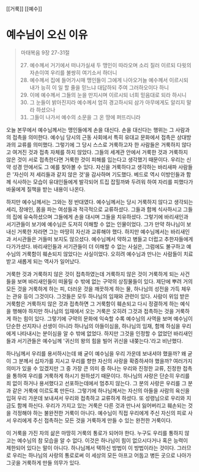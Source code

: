 [[거룩]] [[예수]]
# 예수님이 오신 이유

> 마태복음 9장 27-31절
>
> 27. 예수께서 거기에서 떠나가실새 두 맹인이 따라오며 소리 질러 이르되 다윗의 자손이여 우리를 불쌍히 여기소서 하더니 
> 28. 예수께서 집에 들어가시매 맹인들이 그에게 나아오거늘 예수께서 이르시되 내가 능히 이 일 할 줄을 믿느냐 대답하되 주여 그러하오이다 하니 
> 29. 이에 예수께서 그들의 눈을 만지시며 이르시되 너희 믿음대로 되라 하시니 
> 30. 그 눈들이 밝아진지라 예수께서 엄히 경고하시되 삼가 아무에게도 알리지 말라 하셨으나
> 31. 그들이 나가서 예수의 소문을 그 온 땅에 퍼뜨리니라

오늘 본무에서 예수님께서는 맹인들에게 손을 대신다. 손을 대신다는 행위는 그 사람과의 접촉을 의미한다. 예수님 당시의 근동 사회에서 특히 유대교 문화에서 접촉은 상대방과의 교류를 의미했다. 그렇기에 그 당시 스스로 거룩하고자 한 사람들은 거룩하지 않다고 여겨진 것과 접촉 자체를 하지 않았다. 그들의 세계관 안에서 거룩한 것과 거룩하지 않은 것이 서로 접촉한다면 거룩한 것이 피해를 입는다고 생각했기 때문이다. 우리는 신약 성경 안에서도 그 예를 찾아볼 수 있다. 자신을 거룩하다고 생각하는 바리새파 사람들은 '자신이 저 세리들과 같지 않은 것'을 감사하며 기도했다. 베드로 역시 이방인들과 함께 식사하는 모습이 유대인들에게 발각되어 트집 잡힐까봐 두려워 하여 자리를 피했다가 바울에게 질책을 받는 내용이 나온다. 

하지만 예수님께서는 그와는 정 반대였다. 예수님께서는 당시 거룩하지 않다고 생각되는 세리, 장애인, 몸을 파는 여성들과 적극적으로 교류하셨다. 그들과 함께 식사하시고 그들의 집에 유숙하셨으며 그들에게 손을 대시며 그들을 치유하셨다. 그렇기에 바리새인과 서기관들이 보기에 예수님은 도저히 이해할 수 없는 인물이었다. 그가 만약 하나님이 보내신 거룩한 자라면 그는 마땅히 자신과 교류해야 했다. 하지만 예수님께서는 바리새인과 서시관들은 거들떠 보지도 않으셨다. 예수님께서 약하고 병들고 더럽고 추한자들에게 다가가셨다. 바리새인들과 서기관들이 더 이해할 수 없는 사실은, 그럼에도 불구하고 예수님의 거룩함이 훼손되지 않았다는 사실이었다. 오히려 예수님과 만나는 사람들이 치료 받고 새롭게 되는 역사가 일어났다. 

거룩한 것과 거룩하지 않은 것이 접촉하였는데 거룩하지 않은 것이 거룩하게 되는 사건들을 보며 바리새인들이 떠올릴 수 밖에 없는 구약의 상징물들이 있다. 제단에 뿌려 거의 모든 것을 거룩하게 하는 피, 더러운 것을 깨끗하게 하는 물, 하나님의 성전을 가득 체우는 관유 등이 그것이다. 그것들은 모두 하나님의 임재와 관련이 있다. 사람이 위임 받은 거룩함은 거룩하지 않은 것과 접촉하면 그 거룩함이 훼손되고 다시 정결하게 하는 예식을 행해야 하지만 하나님의 임재에서 오는 거룩은 오히려 그것과 접촉하는 것을 거룩하게 하는 힘이 있다. 그렇기에 구약의 문화에 익숙할 수록 예수님의 사역을 보며 예수님이 단순한 선지자나 선생이 아니라 하나님의 아들이심을, 하나님의 임재, 함께 하심을 우리에게 나타내시는 분이심을 알 수 밖에 없었다. 하지만 그것을 인정할 수 없었던 바리새인들과 서기관들은 예수님께 '귀신의 왕의 힘을 빌어 귀신을 내쫒는다.'라고 비난했다. 

하나님께서 우리를 용서하시는데 왜 굳이 예수님을 우리 가운데 보내셔야 했을까? 왜 굳이 그 분께서 십자가를 지시고 우리를 향한 자신의 사랑을 확증하셔야 했을까? 여러가지 의미가 있을 수 있겠지만 그 중 가장 큰 의미 중 하나는 우리와 진정한 교류, 진정한 접촉을 통하여 우리를 거룩하게 하시기 원하셨기 때문이다. 하나님의 사랑은 단순히 우리를 죄 없이 하거나 용서했다고 선포하는데에서 멈추지 않는다. 그 분의 사랑은 우리를 그 분과 같은 거룩에 이르도록 만든다. 그렇기에 하나님께서는 자신의 아들을 사람의 육신을 입혀 우리 가운데 보내셔서 우리와 접촉하고 교류하게 하셨다. 또 성령님으로 우리와 지금도 함께 하신다. 우리가 가지고 있는 거룩은 다른 것과 만나서 잃어버리고 훼손되는 것을 걱정해야 하는 불완전한 거룩이 아니다. 예수님이 직접 우리에게 주신 자신의 피로 사서 우리에게 주신 접촉하는 모든 것을 거룩하게 만들 수 있는 완전한 거룩이다. 

이 거룩을 가진 자의 삶은 마땅히 거룩의 통로가 되어야 한다. 누구도 우리를 통하지 않고는 예수님의 참 모습을 알 수 없다. 이것은 하나님이 힘이 없으시다거나 혹은 능력이 제한되어 있다는 말이 아니다. 하나님께서 택하신 방법이 이 방법이라는 것이다. 그러므로 우리는 하나님의 사랑의 통로로써 이 세상의 모든 아프고 어둡고 병든 곳으로 나아가 그곳을 거룩하게 만들 의무가 있다. 